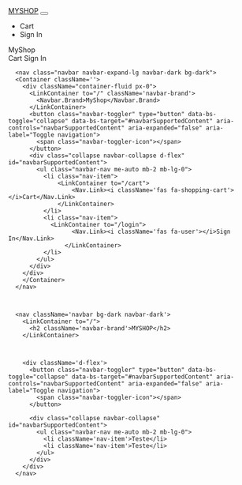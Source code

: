 <nav class="navbar navbar-expand-lg navbar-dark bg-dark">
  <div class="container-fluid">
    <a class="navbar-brand" href="#">MYSHOP</a>
    <button class="navbar-toggler" type="button" data-bs-toggle="collapse" data-bs-target="#navbarSupportedContent" aria-controls="navbarSupportedContent" aria-expanded="false" aria-label="Toggle navigation">
      <span class="navbar-toggler-icon"></span>
    </button>
    <div class="collapse navbar-collapse" id="navbarSupportedContent">
      <ul class="navbar-nav me-auto mb-2 mb-lg-0">
        <li class="nav-item">          
            <LinkContainer to="/cart">
                <Nav.Link><i className='fas fa-shopping-cart'></i>Cart</Nav.Link>
            </LinkContainer>
        </li>
        <li class="nav-item">
          <LinkContainer to="/login">
                <Nav.Link><i className='fas fa-user'></i>Sign In</Nav.Link>
              </LinkContainer>
        </li>
      </ul>
    </div>
  </div>
</nav>

<Navbar className='navbar navbar-expand-md' bg="dark" variant="dark" expand="lg" collapseOnSelect>
        <Container>
          <LinkContainer to="/">
            <Navbar.Brand>MyShop</Navbar.Brand>
          </LinkContainer>
          <Navbar.Toggle aria-controls="basic-navbar-nav" />
          <Navbar.Collapse id="basic-navbar-nav ml-auto">
            <Nav className='mr-auto'>
              <LinkContainer to="/cart">
                <Nav.Link><i className='fas fa-shopping-cart'></i>Cart</Nav.Link>
              </LinkContainer>
              <LinkContainer to="/login">
                <Nav.Link><i className='fas fa-user'></i>Sign In</Nav.Link>
              </LinkContainer>
            </Nav>
          </Navbar.Collapse>
        </Container>
      </Navbar>


      <nav class="navbar navbar-expand-lg navbar-dark bg-dark">
      <Container className=''>
        <div className="container-fluid px-0">
          <LinkContainer to="/" className='navbar-brand'>
            <Navbar.Brand>MyShop</Navbar.Brand>
          </LinkContainer>
          <button class="navbar-toggler" type="button" data-bs-toggle="collapse" data-bs-target="#navbarSupportedContent" aria-controls="navbarSupportedContent" aria-expanded="false" aria-label="Toggle navigation">
            <span class="navbar-toggler-icon"></span>
          </button>
          <div class="collapse navbar-collapse d-flex" id="navbarSupportedContent">
            <ul class="navbar-nav me-auto mb-2 mb-lg-0">
              <li class="nav-item">          
                  <LinkContainer to="/cart">
                      <Nav.Link><i className='fas fa-shopping-cart'></i>Cart</Nav.Link>
                  </LinkContainer>
              </li>
              <li class="nav-item">
                <LinkContainer to="/login">
                      <Nav.Link><i className='fas fa-user'></i>Sign In</Nav.Link>
                    </LinkContainer>
              </li>
            </ul>
          </div>
        </div>
        </Container>
      </nav>            



      <nav className='navbar bg-dark navbar-dark'>
        <LinkContainer to="/">
          <h2 className='navbar-brand'>MYSHOP</h2>
        </LinkContainer>



        <div className='d-flex'>
          <button class="navbar-toggler" type="button" data-bs-toggle="collapse" data-bs-target="#navbarSupportedContent" aria-controls="navbarSupportedContent" aria-expanded="false" aria-label="Toggle navigation">
            <span class="navbar-toggler-icon"></span>
          </button>

          <div class="collapse navbar-collapse" id="navbarSupportedContent">
            <ul class="navbar-nav me-auto mb-2 mb-lg-0">
              <li className='nav-item'>Teste</li>
              <li className='nav-item'>Teste</li>
            </ul>
          </div>          
        </div>
      </nav>